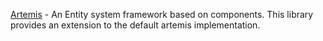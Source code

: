 [Artemis](http://gamadu.com/artemis/) - An Entity system framework based on components.
This library provides an extension to the default artemis implementation.